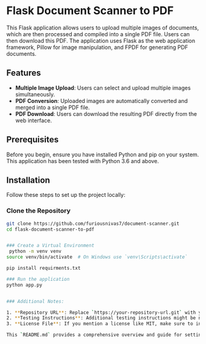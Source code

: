 # Flask Document Scanner to PDF

This Flask application allows users to upload multiple images of documents, which are then processed and compiled into a single PDF file. Users can then download this PDF. The application uses Flask as the web application framework, Pillow for image manipulation, and FPDF for generating PDF documents.

## Features

- **Multiple Image Upload**: Users can select and upload multiple images simultaneously.
- **PDF Conversion**: Uploaded images are automatically converted and merged into a single PDF file.
- **PDF Download**: Users can download the resulting PDF directly from the web interface.

## Prerequisites

Before you begin, ensure you have installed Python and pip on your system. This application has been tested with Python 3.6 and above.

## Installation

Follow these steps to set up the project locally:

### Clone the Repository

```bash
git clone https://github.com/furiousnivas7/document-scanner.git
cd flask-document-scanner-to-pdf


### Create a Virtual Environment
 python -m venv venv
source venv/bin/activate  # On Windows use `venv\Scripts\activate`

pip install requirments.txt

### Run the application
python app.py


### Additional Notes:

1. **Repository URL**: Replace `https://your-repository-url.git` with your actual repository URL where this code is hosted.
2. **Testing Instructions**: Additional testing instructions might be necessary if the application has specific requirements or setup details not covered here.
3. **License File**: If you mention a license like MIT, make sure to include a `LICENSE` file in your repository.

This `README.md` provides a comprehensive overview and guide for setting up and using your Flask application, tailored for GitHub users and contributors. It's structured to be both informative and easy to follow for new users.
